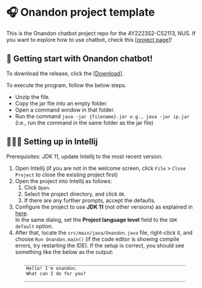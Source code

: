 # 🎧 Onandon project template

This is the Onandon chatbot project repo for the AY2223S2-CS2113, NUS. If you want to explore how to use
chatbot, check this [[project page]](https://0nandon.github.io/ip/)!

## 🤖 Getting start with Onandon chatbot!

To download the release, click the  [[Download]](https://github.com/0nandon/ip/files/10762994/ip.jar.zip).

To execute the program, follow the below steps.
* Unzip the file.
* Copy the jar file into an empty folder.
* Open a command window in that folder.
* Run the command `java -jar {filename}.jar e.g., java -jar ip.jar` (i.e., run the command in the same folder as the jar file)


## 🧑🏻‍💻 Setting up in Intellij

Prerequisites: JDK 11, update Intellij to the most recent version.

1. Open Intellij (if you are not in the welcome screen, click `File` > `Close Project` to close the existing project first)
1. Open the project into Intellij as follows:
   1. Click `Open`.
   1. Select the project directory, and click `OK`.
   1. If there are any further prompts, accept the defaults.
1. Configure the project to use **JDK 11** (not other versions) as explained in [here](https://www.jetbrains.com/help/idea/sdk.html#set-up-jdk).<br>
   In the same dialog, set the **Project language level** field to the `SDK default` option.
3. After that, locate the `src/main/java/Onandon.java` file, right-click it, and choose `Run Onandon.main()` (if the code editor is showing compile errors, try restarting the IDE). If the setup is correct, you should see something like the below as the output:
   ```
      ____________________________________________________________
       Hello! I'm onandon.
       What can I do for you?
      ____________________________________________________________
   ```
